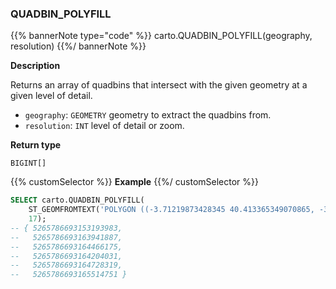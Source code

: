 ### QUADBIN_POLYFILL

{{% bannerNote type="code" %}}
carto.QUADBIN_POLYFILL(geography, resolution)
{{%/ bannerNote %}}

**Description**

Returns an array of quadbins that intersect with the given geometry at a given level of detail.

* `geography`: `GEOMETRY` geometry to extract the quadbins from.
* `resolution`: `INT` level of detail or zoom.

**Return type**

`BIGINT[]`

{{% customSelector %}}
**Example**
{{%/ customSelector %}}

```sql
SELECT carto.QUADBIN_POLYFILL(
    ST_GEOMFROMTEXT('POLYGON ((-3.71219873428345 40.413365349070865, -3.7144088745117 40.40965661286395, -3.70659828186035 40.409525904775634, -3.71219873428345 40.413365349070865))'),
    17);
-- { 5265786693153193983,
--   5265786693163941887,
--   5265786693164466175,
--   5265786693164204031,
--   5265786693164728319,
--   5265786693165514751 }
```
